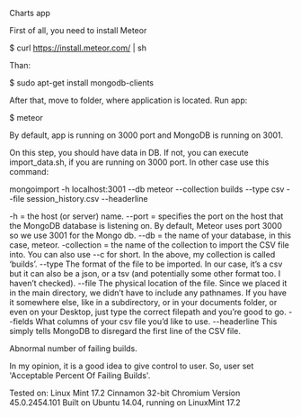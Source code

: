 Charts app

First of all, you need to install Meteor

$ curl https://install.meteor.com/ | sh

Than:

$ sudo apt-get install mongodb-clients

After that, move to folder, where application is located. Run app:

$ meteor

By default, app is running on 3000 port and MongoDB is running on 3001.

On this step, you should have data in DB. If not, you can execute import_data.sh, if you are running on 3000 port.
In other case use this command:

mongoimport -h localhost:3001 --db meteor --collection builds --type csv --file session_history.csv --headerline

-h = the host (or server) name.
--port = specifies the port on the host that the MongoDB database is listening on. By default, Meteor uses port 3000 so we use 3001 for the Mongo db.
--db	= the name of your database, in this case, meteor.
-collection	= the name of the collection to import the CSV file into. You can also use --c for short.
In the above, my collection is called ‘builds’.
--type The format of the file to be imported. In our case, it’s a csv but it can also be a json, or a tsv (and potentially some other format too. I haven’t checked).
--file The physical location of the file. Since we placed it in the main directory, we didn’t have to include any pathnames. If you have it somewhere else, like in a subdirectory, or in your documents folder, or even on your Desktop, just type the correct filepath and you’re good to go.
--fields What columns of your csv file you’d like to use.
--headerline This simply tells MongoDB to disregard the first line of the CSV file.


Abnormal number of failing builds.

In my opinion, it is a good idea to give control to user. So, user set 'Acceptable Percent Of Failing Builds'. 


Tested on:
Linux Mint 17.2 Cinnamon 32-bit
Chromium Version 45.0.2454.101 Built on Ubuntu 14.04, running on LinuxMint 17.2
